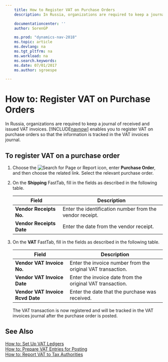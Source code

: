 ```yaml
---
    title: How to Register VAT on Purchase Orders
    description: In Russia, organizations are required to keep a journal of received and issued VAT invoices. [!INCLUDE[navnow](../../includes/navnow_md.md)] enables you to register VAT on purchase orders so that the information is tracked in the VAT invoices journal.

    documentationcenter: ''
    author: SorenGP

    ms.prod: "dynamics-nav-2018"
    ms.topic: article
    ms.devlang: na
    ms.tgt_pltfrm: na
    ms.workload: na
    ms.search.keywords:
    ms.date: 07/01/2017
    ms.author: sgroespe

---
```

# How to: Register VAT on Purchase Orders
In Russia, organizations are required to keep a journal of received and issued VAT invoices. [!INCLUDE[navnow](../../includes/navnow_md.md)] enables you to register VAT on purchase orders so that the information is tracked in the VAT invoices journal.  

## To register VAT on a purchase order  

1. Choose the ![Search for Page or Report](../../media/ui-search/search_small.png "Search for Page or Report icon") icon, enter **Purchase Order**, and then choose the related link. Select the relevant purchase order.  
2. On the **Shipping** FastTab, fill in the fields as described in the following table.  


   |          Field           |                       Description                        |
   |--------------------------|----------------------------------------------------------|
   | **Vendor Receipts No.**  | Enter the identification number from the vendor receipt. |
   | **Vendor Receipts Date** |         Enter the date from the vendor receipt.          |


3. On the **VAT** FastTab, fill in the fields as described in the following table.  

   |Field|Description|  
   |---------------------------------|---------------------------------------|  
   |**Vendor VAT Invoice No.**|Enter the invoice number from the original VAT transaction.|  
   |**Vendor VAT Invoice Date**|Enter the invoice date from the original VAT transaction.|  
   |**Vendor VAT Invoice Rcvd Date**|Enter the date that the purchase was received.|  

   The VAT transaction is now registered and will be tracked in the VAT invoices journal after the purchase order is posted.  

## See Also  
 [How to: Set Up VAT Ledgers](how-to-set-up-vat-ledgers.md)   
 [How to: Prepare VAT Entries for Posting](how-to-prepare-vat-entries-for-posting.md)  
 [How to: Report VAT to Tax Authorities](../../finance-how-report-vat.md)
